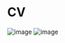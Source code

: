 # CV
![image](https://github.com/rabarbra/cv/releases/download/v0.1.1/cv_de.png)
![image](https://github.com/rabarbra/cv/releases/download/v0.1.1/cv_en.png)
